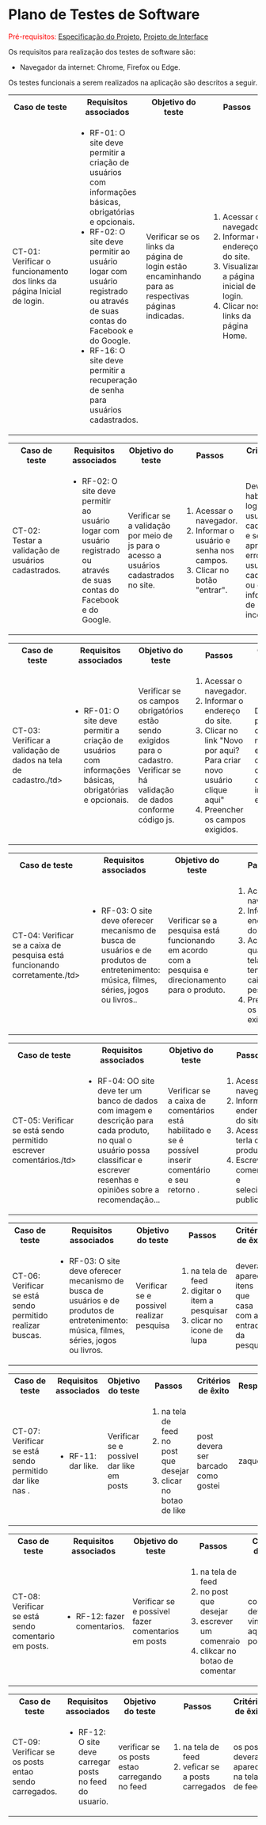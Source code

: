 # Plano de Testes de Software

<span style="color:red">Pré-requisitos: <a href="https://github.com/ICEI-PUC-Minas-PMV-ADS/pmv-ads-2023-2-e1-proj-web-t3-grupo-03/blob/main/documentos/02-Especifica%C3%A7%C3%A3o%20do%20Projeto.md"> Especificação do Projeto</a></span>, <a href="https://github.com/ICEI-PUC-Minas-PMV-ADS/pmv-ads-2023-2-e1-proj-web-t3-grupo-03/blob/main/documentos/04-Projeto%20de%20Interface.md"> Projeto de Interface</a>

Os requisitos para realização dos testes de software são:
<ul><li>Navegador da internet: Chrome, Firefox ou Edge.</li>
</ul>

Os testes funcionais a serem realizados na aplicação são descritos a seguir.

<table>
 <tr>
  <th>Caso de teste</th>
  <th>Requisitos associados</th>
  <th>Objetivo do teste</th>
  <th>Passos</th>
  <th>Critérios de êxito</th>
  <th>Responsável</th>
 </tr>
 <tr>
  <td>CT-01: Verificar o funcionamento dos links da página Inicial de login.
  <td>
   <ul>
    <li>RF-01:	O site deve permitir a criação de usuários com informações básicas, obrigatórias e opcionais.</li>
   <li>RF-02:	O site deve permitir ao usuário logar com usuário registrado ou através de suas contas do Facebook e do Google.</li>
   <li>RF-16:	 O site deve permitir a recuperação de senha para usuários cadastrados.</li>
    
   </ul>
  </td>
  <td>Verificar se os links da página de login estão encaminhando para as respectivas páginas indicadas.</td>
  <td>
   <ol>
    <li>Acessar o navegador.</li>
    <li>Informar o endereço do site.</li>
    <li>Visualizar a página inicial de login.</li>
    <li>Clicar nos links da página Home.</li>
   </ol>
   </td>
  <td>Todos os links da página Home devem encaminhar os usuários para as páginas descritas. Os botões de login do Google e Facebook devem direcionar para a página de login destes serviços.</td>
  <td>Hênio</td>
 </tr>
</table>

<table>
 <tr>
  <th>Caso de teste</th>
  <th>Requisitos associados</th>
  <th>Objetivo do teste</th>
  <th>Passos</th>
  <th>Critérios de êxito</th>
  <th>Responsável</th>
 </tr>
 <tr>
  <td>CT-02: Testar a validação de usuários cadastrados.
  <td>
   <ul>
   
   <li>RF-02:	O site deve permitir ao usuário logar com usuário registrado ou através de suas contas do Facebook e do Google.</li>

    
   </ul>
  </td>
  <td>Verificar se a validação por meio de js para o acesso a usuários cadastrados no site.</td>
  <td>
   <ol>
    <li>Acessar o navegador.</li>
    <li>Informar o usuário e senha nos campos.</li>
    <li>Clicar no botão "entrar".</li>
    
   </ol>
   </td>
  <td>Deverá habilitar o login de usuário cadastrado e ser apresentado erro para usuário não cadastrado ou com informações de logins incorretas.</td>
  <td>Hênio</td>
 </tr>
</table>


<table>
 <tr>
  <th>Caso de teste</th>
  <th>Requisitos associados</th>
  <th>Objetivo do teste</th>
  <th>Passos</th>
  <th>Critérios de êxito</th>
  <th>Responsável</th>
 </tr>
 <tr>
  <td>CT-03: Verificar a validação de dados na tela de cadastro./td>
  <td>
   <ul>
   
   <li>RF-01:	O site deve permitir a criação de usuários com informações básicas, obrigatórias e opcionais.</li>

    
   </ul>
  </td>
  <td>Verificar se os campos obrigatórios estão sendo exigidos para o cadastro. Verificar se há validação de dados conforme código js.</td>
  <td>
   <ol>
    <li>Acessar o navegador.</li>
    <li>Informar o endereço do site.</li>
    <li>Clicar no link "Novo por aqui? Para criar novo usuário clique aqui"</li>
    <li>Preencher os campos exigidos.</li>
   </ol>
   </td>
  <td> Deverá permitir o cadastro de novo usuário e impedir o cadastro caso haja dado indevido ao especificado.</td>
  <td>Hênio</td>
 </tr>
</table>



<table>
 <tr>
  <th>Caso de teste</th>
  <th>Requisitos associados</th>
  <th>Objetivo do teste</th>
  <th>Passos</th>
  <th>Critérios de êxito</th>
  <th>Responsável</th>
 </tr>
 <tr>
  <td>CT-04: Verificar se a caixa de pesquisa está funcionando corretamente./td>
  <td>
   <ul>
   
   <li>RF-03:	O site deve oferecer mecanismo de busca de usuários e de produtos de entretenimento: música, filmes, séries, jogos ou livros..</li>

    
   </ul>
  </td>
  <td>Verificar se a pesquisa está funcionando em acordo com a pesquisa e direcionamento para o produto.</td>
  <td>
   <ol>
    <li>Acessar o navegador.</li>
    <li>Informar o endereço do site.</li>
    <li>Acessar qualquer tela que tenha a caixa de pesquisa</li>
    <li>Preencher os campos exigidos.</li>
   </ol>
   </td>
  <td>A pesquisa deverá retornar o produto com link para sua página.</td>
  <td>Hênio</td>
 </tr>
</table>


<table>
 <tr>
  <th>Caso de teste</th>
  <th>Requisitos associados</th>
  <th>Objetivo do teste</th>
  <th>Passos</th>
  <th>Critérios de êxito</th>
  <th>Responsável</th>
 </tr>
 <tr>
  <td>CT-05: Verificar se está sendo permitido escrever comentários./td>
  <td>
   <ul>
   
   <li>RF-04:	OO site deve ter um banco de dados com imagem e descrição para cada produto, no qual o usuário possa classificar e escrever resenhas e opiniões sobre a recomendação...</li>

    
   </ul>
  </td>
  <td>Verificar se a caixa de comentários está habilitado e se é possível inserir comentário e seu retorno .</td>
  <td>
   <ol>
    <li>Acessar o navegador.</li>
    <li>Informar o endereço do site.</li>
    <li>Acessar a terla de produto</li>
    <li>Escrever o comentário e selecionar publicar.</li>
   </ol>
   </td>
  <td> O comentário deverá ser publicado, mediante informação em tela ao usuário.</td>
  <td>Hênio</td>
 </tr>
</table>

<table>
 <tr>
  <th>Caso de teste</th>
  <th>Requisitos associados</th>
  <th>Objetivo do teste</th>
  <th>Passos</th>
  <th>Critérios de êxito</th>
  <th>Responsável</th>
 </tr>
 <tr>
  <td>CT-06: Verificar se está sendo permitido realizar buscas.<td>
   <ul>
   <li>RF-03: O site deve oferecer mecanismo de busca de usuários e de produtos de entretenimento: música, filmes, séries, jogos ou livros.</li>
   </ul>
  </td>
  <td>Verificar se e possivel realizar pesquisa</td>
  <td>
   <ol>
    <li>na tela de feed</li>
    <li>digitar o item a pesquisar</li>
    <li>clicar no icone de lupa</li>
   </ol>
   </td>
  <td>devera aparecer itens que casa com a entrada da pesquisa</td>
  <td>zaquel</td>
 </tr>
</table>

<table>
 <tr>
  <th>Caso de teste</th>
  <th>Requisitos associados</th>
  <th>Objetivo do teste</th>
  <th>Passos</th>
  <th>Critérios de êxito</th>
  <th>Responsável</th>
 </tr>
 <tr>
  <td>CT-07: Verificar se está sendo permitido dar like nas .<td>
   <ul>
   <li>RF-11: dar like.</li>
   </ul>
  </td>
  <td>Verificar se e possivel dar like em posts</td>
  <td>
   <ol>
    <li>na tela de feed</li>
    <li>no post que desejar</li>
    <li>clicar no botao de like</li>
   </ol>
   </td>
  <td>post devera ser barcado como gostei</td>
  <td>zaquel</td>
 </tr>
</table>

<table>
 <tr>
  <th>Caso de teste</th>
  <th>Requisitos associados</th>
  <th>Objetivo do teste</th>
  <th>Passos</th>
  <th>Critérios de êxito</th>
  <th>Responsável</th>
 </tr>
 <tr>
  <td>CT-08: Verificar se está sendo comentario em posts.<td>
   <ul>
   <li>RF-12: fazer comentarios.</li>
   </ul>
  </td>
  <td>Verificar se e possivel fazer comentarios em posts</td>
  <td>
   <ol>
    <li>na tela de feed</li>
    <li>no post que desejar</li>
    <li>escrever um comenraio</li>
    <li>clikcar no botao de comentar</li>
   </ol>
   </td>
  <td>comentario devera ser vinculado aquele post</td>
  <td>zaquel</td>
 </tr>
</table>

<table>
 <tr>
  <th>Caso de teste</th>
  <th>Requisitos associados</th>
  <th>Objetivo do teste</th>
  <th>Passos</th>
  <th>Critérios de êxito</th>
  <th>Responsável</th>
 </tr>
 <tr>
  <td>CT-09: Verificar se os posts entao sendo carregados.<td>
   <ul>
   <li>RF-12: O site deve carregar posts no feed do usuario.</li>
   </ul>
  </td>
  <td>verificar se os posts estao carregando no feed</td>
  <td>
   <ol>
    <li>na tela de feed</li>
    <li>veficar se a posts carregados</li>
   </ol>
   </td>
  <td>os posts deveram aparecer na tela de feed</td>
  <td>zaquel</td>
 </tr>
</table>
